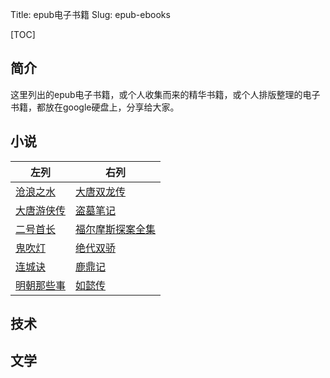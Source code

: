 Title: epub电子书籍
Slug: epub-ebooks


[TOC]

## 简介

这里列出的epub电子书籍，或个人收集而来的精华书籍，或个人排版整理的电子书籍，都放在google硬盘上，分享给大家。



## 小说

| 左列                                                         | 右列                                                         |
| ------------------------------------------------------------ | ------------------------------------------------------------ |
| [沧浪之水](https://drive.google.com/open?id=1KfJkWWtyCUOY_zvFqV3Ml8Yz1Qe3gMFx) | [大唐双龙传](https://drive.google.com/open?id=1AEvbGEK_XAdRtsEtx1Ro1kJYsWuzvwf3) |
| [大唐游侠传](https://drive.google.com/open?id=1DVGFoA1VEjh8ryKbtdQfNwafvlvlMmXl) | [盗墓笔记](https://drive.google.com/open?id=1nXddk3OaqULnqH8Pz_9HVj7irpVNREr9) |
| [二号首长](https://drive.google.com/open?id=1TojhiF7FIEtk-gmYyqVrj7ivl9A7Gcs-) | [福尔摩斯探案全集](https://drive.google.com/open?id=1oNWyZF0_xd3FAAXAZbUuGa50hu9GyBZ2) |
| [鬼吹灯](https://drive.google.com/open?id=1XOrzLeOzjaKMNh3puWXaiAx-U4sn6u3Q) | [绝代双骄](https://drive.google.com/open?id=1OlzbmUg509v8P9Rix0LR9aiIFUNsAOAI) |
| [连城诀](https://drive.google.com/open?id=1ecrY2r0dbP3F1do5a7xWx3khH3S-3RtW) | [鹿鼎记](https://drive.google.com/open?id=1OjkMTaNDMTHY3tK4qs0Bl2tYa8L-OcJF) |
| [明朝那些事](https://drive.google.com/open?id=1I2h2nhD35spm2ezChpbBowze-f-RooNs) | [如懿传](https://drive.google.com/open?id=1AOmBNnFSrBLMVW8MIbS5HJg61CtrI8JD) |





## 技术





## 文学








